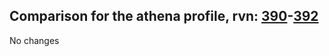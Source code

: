 ## Comparison for the athena profile, rvn: [390](https://github.com/PRO100KatYT/FortniteProfileRevisions/tree/main/profiles/athena/390%20athena.json)-[392](https://github.com/PRO100KatYT/FortniteProfileRevisions/tree/main/profiles/athena/392%20athena.json)

No changes
